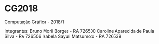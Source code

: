 # CG2018

Computação Gráfica - 2018/1

Integrantes: 
Bruno Morii Borges - RA 726500
Caroline Aparecida de Paula Silva - RA 726506
Isabela Sayuri Matsumoto - RA 726539
